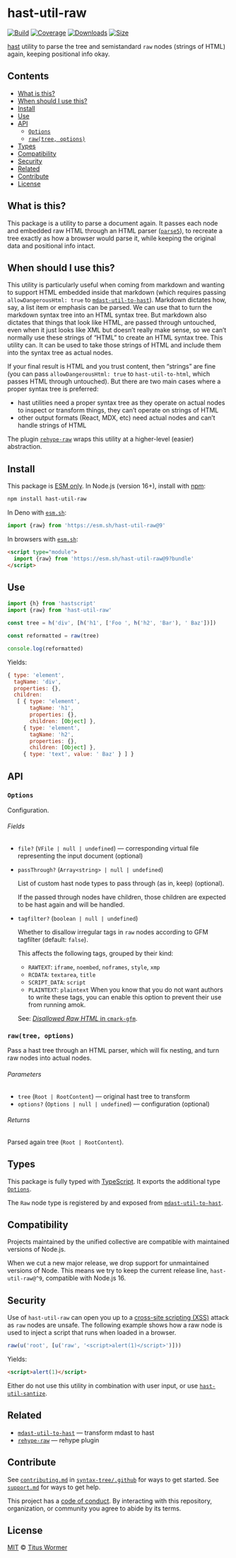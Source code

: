 # hast-util-raw

[![Build][badge-build-image]][badge-build-url]
[![Coverage][badge-coverage-image]][badge-coverage-url]
[![Downloads][badge-downloads-image]][badge-downloads-url]
[![Size][badge-size-image]][badge-size-url]

[hast][github-hast] utility to parse the tree and semistandard `raw` nodes
(strings of HTML) again, keeping positional info okay.

## Contents

* [What is this?](#what-is-this)
* [When should I use this?](#when-should-i-use-this)
* [Install](#install)
* [Use](#use)
* [API](#api)
  * [`Options`](#options)
  * [`raw(tree, options)`](#rawtree-options)
* [Types](#types)
* [Compatibility](#compatibility)
* [Security](#security)
* [Related](#related)
* [Contribute](#contribute)
* [License](#license)

## What is this?

This package is a utility to parse a document again.
It passes each node and embedded raw HTML through an HTML parser
([`parse5`][github-parse5]), to recreate a tree exactly as how a browser would
parse it, while keeping the original data and positional info intact.

## When should I use this?

This utility is particularly useful when coming from markdown and wanting to
support HTML embedded inside that markdown (which requires passing
`allowDangerousHtml: true` to
[`mdast-util-to-hast`][github-mdast-util-to-hast]).
Markdown dictates how, say, a list item or emphasis can be parsed.
We can use that to turn the markdown syntax tree into an HTML syntax tree.
But markdown also dictates that things that look like HTML, are passed through
untouched, even when it just looks like XML but doesn’t really make sense, so we
can’t normally use these strings of “HTML” to create an HTML syntax tree.
This utility can.
It can be used to take those strings of HTML and include them into the syntax
tree as actual nodes.

If your final result is HTML and you trust content, then “strings” are fine
(you can pass `allowDangerousHtml: true` to `hast-util-to-html`, which passes
HTML through untouched).
But there are two main cases where a proper syntax tree is preferred:

* hast utilities need a proper syntax tree as they operate on actual nodes to
  inspect or transform things, they can’t operate on strings of HTML
* other output formats (React, MDX, etc) need actual nodes and can’t handle
  strings of HTML

The plugin [`rehype-raw`][github-rehype-raw] wraps this utility at a
higher-level (easier) abstraction.

## Install

This package is [ESM only][github-gist-esm].
In Node.js (version 16+), install with [npm][npmjs-install]:

```sh
npm install hast-util-raw
```

In Deno with [`esm.sh`][esmsh]:

```js
import {raw} from 'https://esm.sh/hast-util-raw@9'
```

In browsers with [`esm.sh`][esmsh]:

```html
<script type="module">
  import {raw} from 'https://esm.sh/hast-util-raw@9?bundle'
</script>
```

## Use

```js
import {h} from 'hastscript'
import {raw} from 'hast-util-raw'

const tree = h('div', [h('h1', ['Foo ', h('h2', 'Bar'), ' Baz'])])

const reformatted = raw(tree)

console.log(reformatted)
```

Yields:

```js
{ type: 'element',
  tagName: 'div',
  properties: {},
  children:
   [ { type: 'element',
       tagName: 'h1',
       properties: {},
       children: [Object] },
     { type: 'element',
       tagName: 'h2',
       properties: {},
       children: [Object] },
     { type: 'text', value: ' Baz' } ] }
```

## API

### `Options`

Configuration.

###### Fields

* `file?` (`VFile | null | undefined`)
  — corresponding virtual file representing the input document (optional)
* `passThrough?` (`Array<string> | null | undefined`)

  List of custom hast node types to pass through (as in, keep) (optional).

  If the passed through nodes have children, those children are expected to
  be hast again and will be handled.
* `tagfilter?` (`boolean | null | undefined`)

  Whether to disallow irregular tags in `raw` nodes according to GFM
  tagfilter
  (default: `false`).

  This affects the following tags,
  grouped by their kind:
  * `RAWTEXT`: `iframe`, `noembed`, `noframes`, `style`, `xmp`
  * `RCDATA`: `textarea`, `title`
  * `SCRIPT_DATA`: `script`
  * `PLAINTEXT`: `plaintext`
  When you know that you do not want authors to write these tags,
  you can enable this option to prevent their use from running amok.

  See:
  [*Disallowed Raw HTML* in
  `cmark-gfm`](https://github.github.com/gfm/#disallowed-raw-html-extension-).

### `raw(tree, options)`

Pass a hast tree through an HTML parser, which will fix nesting, and turn
raw nodes into actual nodes.

###### Parameters

* `tree` (`Root | RootContent`)
  — original hast tree to transform
* `options?` (`Options | null | undefined`)
  — configuration (optional)

###### Returns

Parsed again tree (`Root | RootContent`).

## Types

This package is fully typed with [TypeScript][].
It exports the additional type [`Options`][api-options].

The `Raw` node type is registered by and exposed from
[`mdast-util-to-hast`][github-mdast-util-to-hast].

## Compatibility

Projects maintained by the unified collective are compatible with maintained
versions of Node.js.

When we cut a new major release, we drop support for unmaintained versions of
Node.
This means we try to keep the current release line, `hast-util-raw@^9`,
compatible with Node.js 16.

## Security

Use of `hast-util-raw` can open you up to a
[cross-site scripting (XSS)][wikipedia-xss]
attack as `raw` nodes are unsafe.
The following example shows how a raw node is used to inject a script that runs
when loaded in a browser.

```js
raw(u('root', [u('raw', '<script>alert(1)</script>')]))
```

Yields:

```html
<script>alert(1)</script>
```

Either do not use this utility in combination with user input, or use
[`hast-util-santize`][github-hast-util-sanitize].

## Related

* [`mdast-util-to-hast`][github-mdast-util-to-hast]
  — transform mdast to hast
* [`rehype-raw`][github-rehype-raw]
  — rehype plugin

## Contribute

See [`contributing.md`][health-contributing] in [`syntax-tree/.github`][health]
for ways to get started.
See [`support.md`][health-support] for ways to get help.

This project has a [code of conduct][health-coc].
By interacting with this repository, organization, or community you agree to
abide by its terms.

## License

[MIT][file-license] © [Titus Wormer][wooorm]

<!-- Definitions -->

[api-options]: #options

[badge-build-image]: https://github.com/syntax-tree/hast-util-raw/workflows/main/badge.svg

[badge-build-url]: https://github.com/syntax-tree/hast-util-raw/actions

[badge-coverage-image]: https://img.shields.io/codecov/c/github/syntax-tree/hast-util-raw.svg

[badge-coverage-url]: https://codecov.io/github/syntax-tree/hast-util-raw

[badge-downloads-image]: https://img.shields.io/npm/dm/hast-util-raw.svg

[badge-downloads-url]: https://www.npmjs.com/package/hast-util-raw

[badge-size-image]: https://img.shields.io/bundlejs/size/hast-util-raw

[badge-size-url]: https://bundlejs.com/?q=hast-util-raw

[esmsh]: https://esm.sh

[file-license]: license

[github-gist-esm]: https://gist.github.com/sindresorhus/a39789f98801d908bbc7ff3ecc99d99c

[github-hast]: https://github.com/syntax-tree/hast

[github-hast-util-sanitize]: https://github.com/syntax-tree/hast-util-sanitize

[github-mdast-util-to-hast]: https://github.com/syntax-tree/mdast-util-to-hast

[github-parse5]: https://github.com/inikulin/parse5

[github-rehype-raw]: https://github.com/rehypejs/rehype-raw

[health]: https://github.com/syntax-tree/.github

[health-coc]: https://github.com/syntax-tree/.github/blob/main/code-of-conduct.md

[health-contributing]: https://github.com/syntax-tree/.github/blob/main/contributing.md

[health-support]: https://github.com/syntax-tree/.github/blob/main/support.md

[npmjs-install]: https://docs.npmjs.com/cli/install

[typescript]: https://www.typescriptlang.org

[wikipedia-xss]: https://en.wikipedia.org/wiki/Cross-site_scripting

[wooorm]: https://wooorm.com
